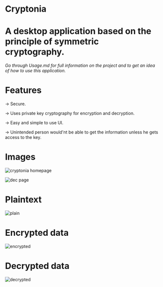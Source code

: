 # Cryptonia
 # A desktop application based on the principle of symmetric cryptography.
 
 
 
 *Go through Usage.md for full information on the project and to get an idea of how to use this application.*
 
 # Features
 
 -> Secure.
 
 -> Uses private key cryptography for encryption and decryption.
 
 -> Easy and simple to use UI.
 
 -> Unintended person would'nt be able to get the information unless he gets access to the key.
   
 
 # Images
 
 ![cryptonia homepage](https://user-images.githubusercontent.com/89451392/132501459-8fdbf8d1-cae9-4b9c-ab8b-06cd24d8cc7c.png)
 
 
 ![dec page](https://user-images.githubusercontent.com/89451392/132501972-7518bdfb-e7dc-447d-8997-15dfb5c6454c.png)
 
 
  # Plaintext
    
   ![plain](https://user-images.githubusercontent.com/89451392/132502290-62de5022-9237-4f80-b7c6-9d480f89f70f.png)
    
  # Encrypted data
    
   ![encrypted](https://user-images.githubusercontent.com/89451392/132502376-15ab1d64-811c-48f9-ac7a-83e6bc9a1e98.png)
    
  # Decrypted data
    
   ![decrypted](https://user-images.githubusercontent.com/89451392/132502404-d2616dc5-7d41-4698-bb0e-9636fe0e0280.png)
   
   
  
